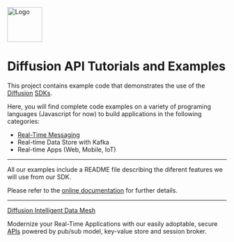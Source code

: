 <img src="https://www.pushtechnology.com/wp-content/themes/pushtechnology/img/diffusion-padding-bottom.png" height="80" title="Logo">

# Diffusion API Tutorials and Examples

This project contains example code that demonstrates the use of the [Diffusion](https://www.pushtechnology.com/product-overview) [SDKs](https://docs.pushtechnology.com/#sdks).

Here, you will find complete code examples on a variety of programing languages (Javascript for now) to build applications in the following categories:

* [Real-Time Messaging](https://github.com/pushtechnology/tutorials/tree/master/messaging)
* Real-time Data Store with Kafka
* Real-time Apps (Web, Mobile, IoT)
------------------
 All our examples include a README file describing the diferent features we will use from our SDK.
 
 Please refer to the [online documentation](https://docs.pushtechnology.com/) for further details.
 
------------------
[Diffusion Intelligent Data Mesh](https://www.pushtechnology.com)

Modernize your Real-Time Applications with our easily adoptable,
secure [APIs](https://docs.pushtechnology.com/#sdks) powered by pub/sub model, key-value store and session broker.
